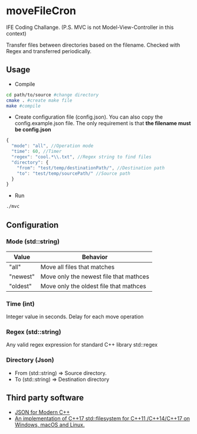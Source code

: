 

# moveFileCron
IFE Coding Challange.
(P.S. MVC is not Model-View-Controller in this context)

Transfer files between directories based on the filename. Checked with Regex and transferred periodically.

## Usage

* Compile
```bash
cd path/to/source #change directory
cmake . #create make file
make #compile
```
* Create configuration file (config.json). You can also copy the config.example.json file. The only requirement is that <b> the filename must be config.json </b>
```javascript
{
  "mode": "all", //Operation mode
  "time": 60, //Timer
  "regex": "cool.*\\.txt", //Regex string to find files
  "directory": {
    "from": "test/temp/destinationPath/", //Destination path
    "to": "test/temp/sourcePath/" //Source path
  }
}
```

* Run
```bash
./mvc
```
## Configuration

### Mode (std::string)
|  Value   |   Behavior                   |
|   ---    |     ---                      |
|  "all"   | Move all files that matches  |
| "newest" | Move only the newest file that mathces  |
| "oldest" | Move only the oldest file that mathces  |

### Time (int)

Integer value in seconds. Delay for each move operation

### Regex (std::string)

Any valid regex expression for standard C++ library std::regex

### Directory (Json)

* From (std::string) => Source directory.
* To (std::string)  => Destination directory

## Third party software
* [JSON for Modern C++](https://github.com/nlohmann/json)
* [An implementation of C++17 std::filesystem for C++11 /C++14/C++17 on Windows, macOS and Linux. ](https://github.com/gulrak/filesystem)
